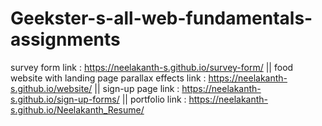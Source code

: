 # Geekster-s-all-web-fundamentals-assignments
survey form link : https://neelakanth-s.github.io/survey-form/ ||
food website with landing page parallax effects link : https://neelakanth-s.github.io/website/ ||
sign-up page link : https://neelakanth-s.github.io/sign-up-forms/ ||
portfolio link : https://neelakanth-s.github.io/Neelakanth_Resume/
